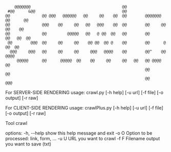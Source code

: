 
        @@@@@@@                                        @@
     #@@      &@@                                      @@
    @@              @@ @@@   @@@@@@   @@     @@    @@  @@        @@@@@@@    @@      @@
    @@              @@@    @@     @@   @@   @@@    @@  @@        @@     @@   @@    @@
    @@              @@         @@@@@   @@   @ @@  @@   @@        @@      @@   @@  @@
     @@        @@@  @@     @@     @@    @@ @@  @@ @    @@        @@      @    @@  @@
      @@@     @@@   @@     @@     @@     @@@   @@@@    @@        @@^    @@     @@@@
         @@@@@      @@      @@@@@  @@    @@     @@     @@   @@   @@ @@@@        @@
                                                                 @@            @@
                                                                 @@          @@@

For SERVER-SIDE RENDERING
usage: crawl.py [-h help] [-u url] [-f file] [-o output] [-r raw]

For CLIENT-SIDE RENDERING
usage: crawlPlus.py [-h help] [-u url] [-f file] [-o output] [-r raw]

Tool crawl

options:
  -h, --help  show this help message and exit
  -o O        Option to be processed: link, form, ...
  -u U        URL you want to crawl
  -f F        Filename output you want to save (txt)